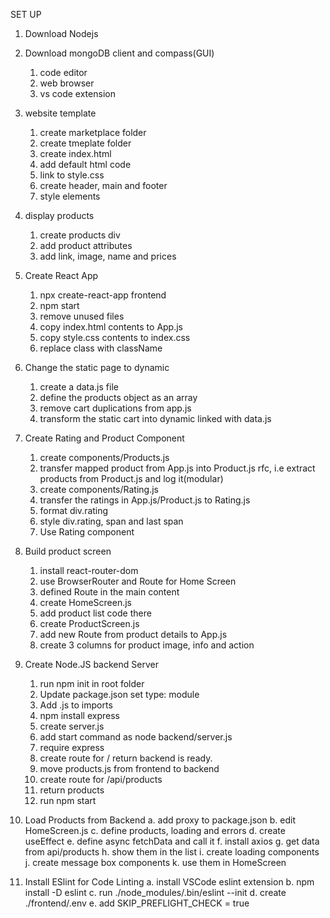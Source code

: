 SET UP

1. Download Nodejs
2. Download mongoDB client and compass(GUI)
   1. code editor
   2. web browser
   3. vs code extension
3. website template

   1. create marketplace folder
   2. create tmeplate folder
   3. create index.html
   4. add default html code
   5. link to style.css
   6. create header, main and footer
   7. style elements

4. display products

   1. create products div
   2. add product attributes
   3. add link, image, name and prices

5. Create React App

   1. npx create-react-app frontend
   2. npm start
   3. remove unused files
   4. copy index.html contents to App.js
   5. copy style.css contents to index.css
   6. replace class with className

6. Change the static page to dynamic

   1. create a data.js file
   2. define the products object as an array
   3. remove cart duplications from app.js
   4. transform the static cart into dynamic linked with data.js

7. Create Rating and Product Component

   1. create components/Products.js
   2. transfer mapped product from App.js into Product.js rfc,
      i.e extract products from Product.js and log it(modular)
   3. create components/Rating.js
   4. transfer the ratings in App.js/Product.js to Rating.js
   5. format div.rating
   6. style div.rating, span and last span
   7. Use Rating component

8. Build product screen

   1. install react-router-dom
   2. use BrowserRouter and Route for Home Screen
   3. defined Route in the main content
   4. create HomeScreen.js
   5. add product list code there
   6. create ProductScreen.js
   7. add new Route from product details to App.js
   8. create 3 columns for product image, info and action

9. Create Node.JS backend Server

   1. run npm init in root folder
   2. Update package.json set type: module
   3. Add .js to imports
   4. npm install express
   5. create server.js
   6. add start command as node backend/server.js
   7. require express
   8. create route for / return backend is ready.
   9. move products.js from frontend to backend
   10. create route for /api/products
   11. return products
   12. run npm start

10. Load Products from Backend
    a. add proxy to package.json
    b. edit HomeScreen.js
    c. define products, loading and errors
    d. create useEffect
    e. define async fetchData and call it
    f. install axios
    g. get data from api/products
    h. show them in the list
    i. create loading components
    j. create message box components
    k. use them in HomeScreen

11. Install ESlint for Code Linting
    a. install VSCode eslint extension
    b. npm install -D eslint
    c. run ./node_modules/.bin/eslint --init
    d. create ./frontend/.env
    e. add SKIP_PREFLIGHT_CHECK = true

